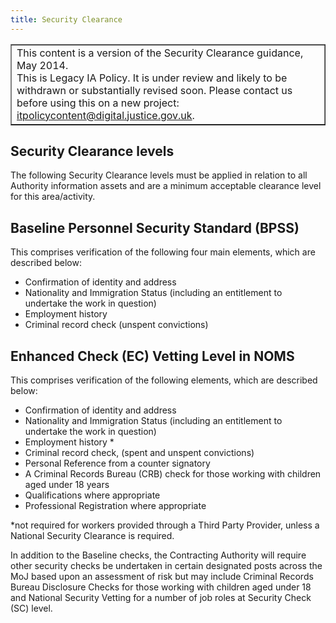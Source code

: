 ```yaml
---
title: Security Clearance
---
```


<table border='1'>
<tr>
<td>This content is a version of the Security Clearance guidance, May 2014.<br/>
This is Legacy IA Policy. It is under review and likely to be withdrawn or substantially revised soon. Please contact us before using this on a new project: <a href="mailto:itpolicycontent@digital.justice.gov.uk?subject=security-clearance">itpolicycontent@digital.justice.gov.uk</a>.</td>
</tr>
</table>

## Security Clearance levels

The following Security Clearance levels must be applied in relation to all Authority information assets and are a minimum acceptable clearance level for this area/activity.

## Baseline Personnel Security Standard (BPSS)

This comprises verification of the following four main elements, which are described below:

- Confirmation of identity and address
- Nationality and Immigration Status (including an entitlement to undertake the work in question)
- Employment history
- Criminal record check (unspent convictions)

## Enhanced Check (EC) Vetting Level in NOMS

This comprises verification of the following elements, which are described below:

- Confirmation of identity and address
- Nationality and Immigration Status (including an entitlement to undertake the work in question)
- Employment history *
- Criminal record check, (spent and unspent convictions)
- Personal Reference from a counter signatory
- A Criminal Records Bureau (CRB) check for those working with children aged under 18 years
- Qualifications where appropriate
- Professional Registration where appropriate
 
*not required for workers provided through a Third Party Provider, unless a National Security Clearance is required.
 
In addition to the Baseline checks, the Contracting Authority will require other security checks be undertaken in certain designated posts across the MoJ based upon an assessment of risk but may include Criminal Records Bureau Disclosure Checks for those working with children aged under 18 and National Security Vetting for a number of job roles at Security Check (SC) level.